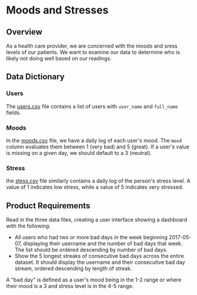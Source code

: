 # Moods and Stresses

## Overview

As a health care provider, we are concerned with the moods and sress levels of our patients. We want to examine our data to determine who is likely not doing well based on our readings.

## Data Dictionary

### Users

The [users.csv](users.csv) file contains a list of users with `user_name` and `full_name` fields. 

### Moods

In the [moods.csv](moods.csv) file, we have a daily log of each user's mood. The `mood` column evaluates them between 1 (very bad) and 5 (great). If a user's value is missing on a given day, we should default to a 3 (neutral).

### Stress

the [stess.csv](stress.csv) file similarly contains a daily log of the person's stress level. A value of 1 indicates low stress, while a value of 5 indicates very stressed.

## Product Requirements

Read in the three data files, creating a user interface showing a dashboard with the following:

- All users who had two or more bad days in the week beginning 2017-05-07, displaying their username and the number of bad days that week. The list should be ordered descending by number of bad days.
- Show the 5 longest streaks of consecutive bad days across the entire dataset. It should display the username and their consecutive bad day stream, ordered descending by length of streak.

A "bad day" is defined as a user's mood being in the 1-2 range or where their mood is a 3 and stress level is in the 4-5 range.